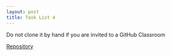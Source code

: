 ```yaml
---
layout: post
title: Task List 4
---
```



Do not clone it by hand if you are invited to a GitHub Classroom

[Repository](https://github.com/puma-wust/base-l4-2019)
